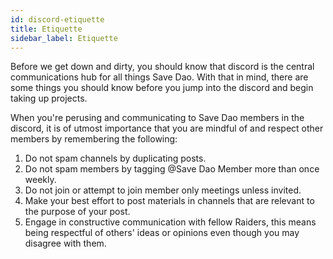 ```yaml
---
id: discord-etiquette
title: Etiquette
sidebar_label: Etiquette
---
```

Before we get down and dirty, you should know that discord is the central communications hub for all things Save Dao.  With that in mind, there are some things you should know before you jump into the discord and begin taking up projects.

When you're perusing and communicating to Save Dao members in the discord, it is of utmost importance that you are mindful of and respect other members by remembering the following: 

1. Do not spam channels by duplicating posts.
2. Do not spam members by tagging @Save Dao Member more than once weekly.
3. Do not join or attempt to join member only meetings unless invited.
4. Make your best effort to post materials in channels that are relevant to the purpose of your post.
5. Engage in constructive communication with fellow Raiders, this means being respectful of others' ideas or opinions even though you may disagree with them.

